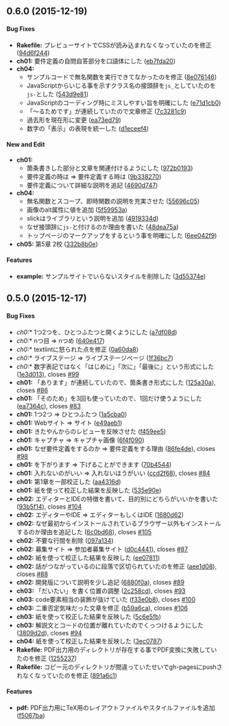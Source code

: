 ## 0.6.0 (2015-12-19)


#### Bug Fixes

* **Rakefile:** プレビューサイトでCSSが読み込まれなくなっていたのを修正 ([94d6f244](https://github.com/o2project/start-dash-of-site-making/commit/94d6f2446241c043602aacada849a14107e97984))
* **ch01:** 要件定義の自問自答部分を口語体にした ([eb7fda20](https://github.com/o2project/start-dash-of-site-making/commit/eb7fda203656b892f6ace585dbc030ae6aed85ef))
* **ch04:**
  * サンプルコードで無名関数を実行できてなかったのを修正 ([8e076146](https://github.com/o2project/start-dash-of-site-making/commit/8e07614632015fe064ca41245ddf2574872d12cb))
  * JavaScriptからいじる事を示すクラス名の接頭辞を`js_`としていたのを`js-`とした ([543d9e81](https://github.com/o2project/start-dash-of-site-making/commit/543d9e815f87a32554b750620b6fdd53e516df5c))
  * JavaScriptのコーディング時にミスしやすい旨を明確にした ([e71d1cb0](https://github.com/o2project/start-dash-of-site-making/commit/e71d1cb0a11482260f81d10ec069e3873f998a4d))
  * 「〜るためです」が連続していたので文章修正 ([7c3281c9](https://github.com/o2project/start-dash-of-site-making/commit/7c3281c9e4526e23a0136e6f18333f08db42cb4b))
  * 過去形を現在形に変更 ([ea73ed79](https://github.com/o2project/start-dash-of-site-making/commit/ea73ed796207bef06188c45f7fe07a4b52a810ea))
  * 数字の「表示」の表現を統一した ([d1eceef4](https://github.com/o2project/start-dash-of-site-making/commit/d1eceef4318746e28c6b0321947bda6a863215f0))


#### New and Edit

* **ch01:**
  * 箇条書きした部分と文章を関連付けるようにした ([972b0193](https://github.com/o2project/start-dash-of-site-making/commit/972b0193e0e7bbaef9deead66cc3d251bc4efd6f))
  * 要件定義の時は => 要件定義する時は ([9b338270](https://github.com/o2project/start-dash-of-site-making/commit/9b3382706676cce7215f1ef1fbb7d61e49c7ed7b))
  * 要件定義について詳細な説明を追記 ([4690d747](https://github.com/o2project/start-dash-of-site-making/commit/4690d7472cd7d39b0b346c7be06a4f217bdc0435))
* **ch04:**
  * 無名関数とスコープ、即時関数の説明を充実させた ([55696c05](https://github.com/o2project/start-dash-of-site-making/commit/55696c0567a69428acab503416b81632ce7d1e92))
  * 画像のalt属性に値を追加 ([5f59953a](https://github.com/o2project/start-dash-of-site-making/commit/5f59953a077d0a0345f6cd5c5a912740df02dae3))
  * slickはライブラリという説明を追加 ([4919334d](https://github.com/o2project/start-dash-of-site-making/commit/4919334d6af62cfbbf2a1a5b4adc071cb5dcd876))
  * なぜ接頭辞に`js-`と付けるのか理由を書いた ([48dea75a](https://github.com/o2project/start-dash-of-site-making/commit/48dea75a8cb02a5281f1a80120eab8054c2e2a3e))
  * トップページのマークアップをするという事を明確にした ([6ee042f9](https://github.com/o2project/start-dash-of-site-making/commit/6ee042f9baafc91c21ee5fff63910e17b463011d))
* **ch05:** 第5章 2校 ([332b8b0e](https://github.com/o2project/start-dash-of-site-making/commit/332b8b0e5eb39d2f0284c85f37a58216084813a8))


#### Features

* **example:** サンプルサイトでいらないスタイルを削除した ([3d55374e](https://github.com/o2project/start-dash-of-site-making/commit/3d55374ecee06b1b38be21a16eb386fc81840229))


## 0.5.0 (2015-12-17)


#### Bug Fixes

* **ch0*:** 1つ2つを、ひとつふたつと開くようにした ([a7df08d](https://github.com/o2project/start-dash-of-site-making/commit/a7df08d))
* **ch0*:** nつ目 => nつめ ([640e417](https://github.com/o2project/start-dash-of-site-making/commit/640e417))
* **ch0*:** textlintに怒られた点を修正 ([0a60da8](https://github.com/o2project/start-dash-of-site-making/commit/0a60da8))
* **ch0*:** ライブステージ => ライブステージページ ([1f36bc7](https://github.com/o2project/start-dash-of-site-making/commit/1f36bc7))
* **ch0*:** 数字表記ではなく「はじめに」「次に」「最後に」という形式にした ([1e3d013](https://github.com/o2project/start-dash-of-site-making/commit/1e3d013)), closes [#99](https://github.com/o2project/start-dash-of-site-making/issues/99)
* **ch01:** 「あります」が連続していたので、箇条書き形式にした ([125a30a](https://github.com/o2project/start-dash-of-site-making/commit/125a30a)), closes [#86](https://github.com/o2project/start-dash-of-site-making/issues/86)
* **ch01:** 「そのため」を3回も使っていたので、1回だけ使うようにした ([ea7364c](https://github.com/o2project/start-dash-of-site-making/commit/ea7364c)), closes [#83](https://github.com/o2project/start-dash-of-site-making/issues/83)
* **ch01:** 1つ2つ => ひとつふたつ ([1a5cba0](https://github.com/o2project/start-dash-of-site-making/commit/1a5cba0))
* **ch01:** Webサイト => サイト ([e49aeb1](https://github.com/o2project/start-dash-of-site-making/commit/e49aeb1))
* **ch01:** きたやんからのレビューを反映させた ([f459ee5](https://github.com/o2project/start-dash-of-site-making/commit/f459ee5))
* **ch01:** キャプチャ => キャプチャ画像 ([6f4f090](https://github.com/o2project/start-dash-of-site-making/commit/6f4f090))
* **ch01:** なぜ要件定義をするのか => 要件定義をする理由 ([86fe4de](https://github.com/o2project/start-dash-of-site-making/commit/86fe4de)), closes [#98](https://github.com/o2project/start-dash-of-site-making/issues/98)
* **ch01:** を下がります => 下げることができます ([70b4544](https://github.com/o2project/start-dash-of-site-making/commit/70b4544))
* **ch01:** 入れないのがいい => 入れないほうがいい ([ccd2f68](https://github.com/o2project/start-dash-of-site-making/commit/ccd2f68)), closes [#84](https://github.com/o2project/start-dash-of-site-making/issues/84)
* **ch01:** 第1章を一部校正した ([aa4316d](https://github.com/o2project/start-dash-of-site-making/commit/aa4316d))
* **ch01:** 紙を使って校正した結果を反映した ([535e90e](https://github.com/o2project/start-dash-of-site-making/commit/535e90e))
* **ch02:** エディターとIDEの特徴を書いて、目的別にどちらがいいかを書いた ([93b5f14](https://github.com/o2project/start-dash-of-site-making/commit/93b5f14)), closes [#104](https://github.com/o2project/start-dash-of-site-making/issues/104)
* **ch02:** エディターやIDE => エディターもしくはIDE ([1680d62](https://github.com/o2project/start-dash-of-site-making/commit/1680d62))
* **ch02:** なぜ最初からインストールされているブラウザー以外もインストールするのか理由を追記した ([6c0bd68](https://github.com/o2project/start-dash-of-site-making/commit/6c0bd68)), closes [#105](https://github.com/o2project/start-dash-of-site-making/issues/105)
* **ch02:** 不要な行間を削除 ([097a134](https://github.com/o2project/start-dash-of-site-making/commit/097a134))
* **ch02:** 募集サイト => 参加者募集サイト ([d0c4441](https://github.com/o2project/start-dash-of-site-making/commit/d0c4441)), closes [#87](https://github.com/o2project/start-dash-of-site-making/issues/87)
* **ch02:** 紙を使って校正した結果を反映した ([ee07811](https://github.com/o2project/start-dash-of-site-making/commit/ee07811))
* **ch02:** 話がつながっているのに段落で区切られていたのを修正 ([aee1d08](https://github.com/o2project/start-dash-of-site-making/commit/aee1d08)), closes [#88](https://github.com/o2project/start-dash-of-site-making/issues/88)
* **ch02:** 開発版について説明を少し追記 ([6880f0a](https://github.com/o2project/start-dash-of-site-making/commit/6880f0a)), closes [#89](https://github.com/o2project/start-dash-of-site-making/issues/89)
* **ch03:** 「だいたい」を書く位置の調整 ([2c258cd](https://github.com/o2project/start-dash-of-site-making/commit/2c258cd)), closes [#93](https://github.com/o2project/start-dash-of-site-making/issues/93)
* **ch03:** code要素相当の装飾が抜けていた ([f33e0b8](https://github.com/o2project/start-dash-of-site-making/commit/f33e0b8)), closes [#100](https://github.com/o2project/start-dash-of-site-making/issues/100)
* **ch03:** 二重否定気味だった文章を修正 ([b59a6ca](https://github.com/o2project/start-dash-of-site-making/commit/b59a6ca)), closes [#106](https://github.com/o2project/start-dash-of-site-making/issues/106)
* **ch03:** 紙を使って校正した結果を反映した ([5c6e5fb](https://github.com/o2project/start-dash-of-site-making/commit/5c6e5fb))
* **ch03:** 解説文とコードの位置が離れていたのでくっつけるようにした ([3809d2d](https://github.com/o2project/start-dash-of-site-making/commit/3809d2d)), closes [#94](https://github.com/o2project/start-dash-of-site-making/issues/94)
* **ch04:** 紙を使って校正した結果を反映した ([3ec0787](https://github.com/o2project/start-dash-of-site-making/commit/3ec0787))
* **Rakefile:** PDF出力用のディレクトリが存在する事でPDF変換に失敗していたのを修正 ([1255237](https://github.com/o2project/start-dash-of-site-making/commit/1255237))
* **Rakefile:** コピー元のディレクトリが間違っていたせいでgh-pagesにpushされなくなっていたのを修正 ([891a6c1](https://github.com/o2project/start-dash-of-site-making/commit/891a6c1))

#### Features

* **pdf:** PDF出力用にTeX用のレイアウトファイルやスタイルファイルを追加 ([f5067ba](https://github.com/o2project/start-dash-of-site-making/commit/f5067ba))
